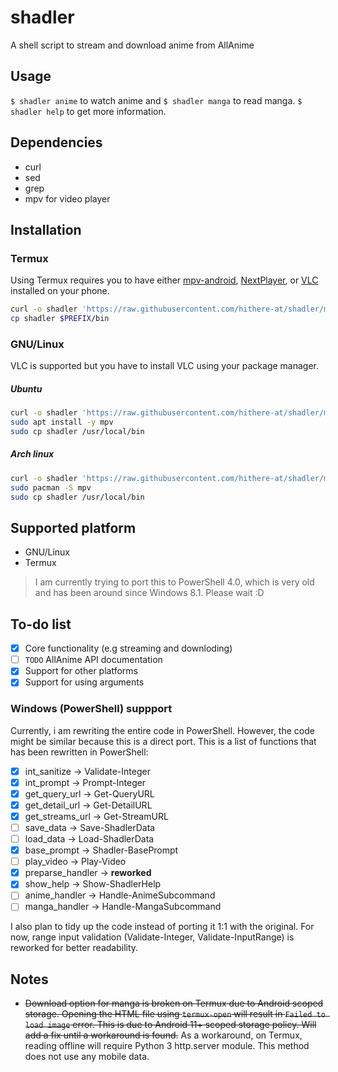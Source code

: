 # shadler
A shell script to stream and download anime from AllAnime

## Usage
`$ shadler anime` to watch anime and `$ shadler manga` to read manga. `$ shadler help` to get more information.

## Dependencies
* curl
* sed
* grep
* mpv for video player

## Installation

### Termux
Using Termux requires you to have either [mpv-android](https://github.com/mpv-android/mpv-android), [NextPlayer](https://github.com/anilbeesetti/nextplayer), or [VLC](https://github.com/videolan/vlc-android) installed on your phone.

```sh
curl -o shadler 'https://raw.githubusercontent.com/hithere-at/shadler/master/shadler'
cp shadler $PREFIX/bin
```

### GNU/Linux
VLC is supported but you have to install VLC using your package manager.

##### Ubuntu
```sh
curl -o shadler 'https://raw.githubusercontent.com/hithere-at/shadler/master/shadler'
sudo apt install -y mpv
sudo cp shadler /usr/local/bin
```

##### Arch linux
```sh
curl -o shadler 'https://raw.githubusercontent.com/hithere-at/shadler/master/shadler'
sudo pacman -S mpv
sudo cp shadler /usr/local/bin
```

## Supported platform
- GNU/Linux
- Termux

> I am currently trying to port this to PowerShell 4.0, which is very old and has been around since Windows 8.1. Please wait :D

## To-do list
- [x] Core functionality (e.g streaming and downloding)
- [ ] `TODO` AllAnime API documentation
- [x] Support for other platforms
- [x] Support for using arguments

### Windows (PowerShell) suppport
Currently, i am rewriting the entire code in PowerShell. However, the code might be similar because this is a direct port. This is a list of functions that has been rewritten in PowerShell:
- [x] int_sanitize -> Validate-Integer
- [x] int_prompt -> Prompt-Integer
- [x] get_query_url -> Get-QueryURL
- [x] get_detail_url -> Get-DetailURL
- [x] get_streams_url -> Get-StreamURL
- [ ] save_data -> Save-ShadlerData
- [ ] load_data -> Load-ShadlerData
- [x] base_prompt -> Shadler-BasePrompt
- [ ] play_video -> Play-Video
- [x] preparse_handler -> **reworked**
- [x] show_help -> Show-ShadlerHelp
- [ ] anime_handler -> Handle-AnimeSubcommand
- [ ] manga_handler -> Handle-MangaSubcommand

I also plan to tidy up the code instead of porting it 1:1 with the original. For now, range input validation (Validate-Integer, Validate-InputRange) is reworked for better readability.

## Notes
- ~~Download option for manga is broken on Termux due to Android scoped storage. Opening the HTML file using `termux-open`  will result in `Failed to load image` error. This is due to Android 11+ scoped storage policy. Will add a fix until a workaround is found.~~ As a workaround, on Termux, reading offline will require Python 3 http.server module. This method does not use any mobile data.
